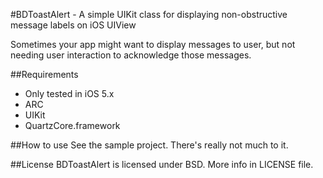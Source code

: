 #BDToastAlert - A simple UIKit class for displaying non-obstructive message labels on iOS UIView 

Sometimes your app might want to display messages to user, but not needing user interaction to acknowledge those messages. 


##Requirements
- Only tested in iOS 5.x 
- ARC
- UIKit
- QuartzCore.framework

##How to use
See the sample project. There's really not much to it.

##License
BDToastAlert is licensed under BSD. More info in LICENSE file.
